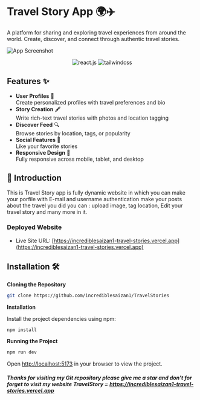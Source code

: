 # Travel Story App 🌍✈️

A platform for sharing and exploring travel experiences from around the world. Create, discover, and connect through authentic travel stories.

![App Screenshot](/hq720.png) 


  <div align=center>
    <img src="https://img.shields.io/badge/-React_JS-black?style=for-the-badge&logoColor=white&logo=react&color=61DAFB" alt="react.js" />
    <img src="https://img.shields.io/badge/-Tailwind_CSS-black?style=for-the-badge&logoColor=white&logo=tailwindcss&color=06B6D4" alt="tailwindcss" />
  </div>

## Features ✨

- **User Profiles** 📌  
  Create personalized profiles with travel preferences and bio
- **Story Creation** 🖋️  
  Write rich-text travel stories with photos and location tagging
- **Discover Feed** 🔍  
  Browse stories by location, tags, or popularity
- **Social Features** 🤝  
  Like your favorite stories
- **Responsive Design** 📱  
  Fully responsive across mobile, tablet, and desktop

## <a name="introduction">🤖 Introduction</a>

This is Travel Story app is fully dynamic website in which you can make your porfile with E-mail and username authentication make your posts about the travel you did you can : upload image, tag location,  Edit your travel story and many more in it. 

### Deployed Website

- Live Site URL: [https://incrediblesaizan1-travel-stories.vercel.app](https://incrediblesaizan1-travel-stories.vercel.app)



## Installation 🛠️

**Cloning the Repository**

```bash
git clone https://github.com/incrediblesaizan1/TravelStories
```

**Installation**

Install the project dependencies using npm:

```bash
npm install
```

**Running the Project**

```bash
npm run dev
```
Open [http://localhost:5173](http://localhost:5173) in your browser to view the project.

##### Thanks for visiting my Git repository please give me a star and don't for forget to visit my website TravelStory = https://incrediblesaizan1-travel-stories.vercel.app

